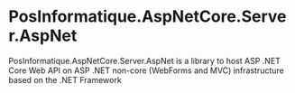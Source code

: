 # PosInformatique.AspNetCore.Server.AspNet
PosInformatique.AspNetCore.Server.AspNet is a library to host ASP .NET Core Web API on ASP .NET non-core (WebForms and MVC) infrastructure based on the .NET Framework
